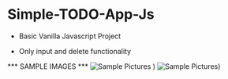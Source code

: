 # Simple-TODO-App-Js

* Basic Vanilla Javascript Project

* Only input and delete functionality

*** SAMPLE IMAGES ***
![Sample Pictures](https://user-images.githubusercontent.com/55051250/82351033-7a981780-9a15-11ea-8536-5ac58be7db18.JPG)
)
![Sample Pictures](https://user-images.githubusercontent.com/55051250/82351038-7b30ae00-9a15-11ea-9f43-6e2eb403c1ae.JPG))
